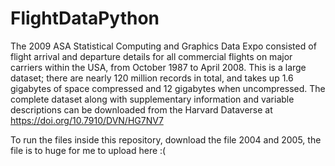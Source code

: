 # FlightDataPython

The 2009 ASA Statistical Computing and Graphics Data Expo consisted of flight arrival and departure details for all commercial flights on major carriers within the USA, from October 1987 to April 2008. 
This is a large dataset; there are nearly 120 million records in total, and takes up 1.6 gigabytes of space  compressed and 12 gigabytes when uncompressed. The complete dataset along with supplementary 
information and variable descriptions can be downloaded from the Harvard Dataverse at 
https://doi.org/10.7910/DVN/HG7NV7

To run the files inside this repository, download the file 2004 and 2005, the file is to huge for me to upload here :(
